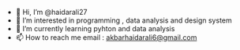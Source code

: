 - 👋 Hi, I’m @haidarali27
- 👀 I’m interested in programming , data analysis and design system
- 🌱 I’m currently learning pyhton and data analysis
- 📫 How to reach me email : akbarhaidarali6@gmail.com

<!---
haidarali27/haidarali27 is a ✨ special ✨ repository because its `README.md` (this file) appears on your GitHub profile.
You can click the Preview link to take a look at your changes.
--->
